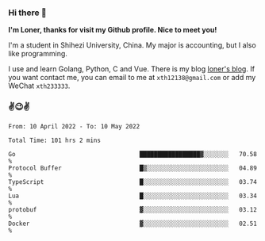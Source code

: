 ### Hi there 👋️

**I'm Loner, thanks for visit my Github profile. Nice to meet you!**

I'm a student in Shihezi University, China. My major is accounting, but I also like programming.

I use and learn Golang, Python, C and Vue. There is my blog [loner's blog](https://www.loner1024.top).  If you want contact me, you can email to me at `xth12138@gmail.com` or add my WeChat `xth233333`.

### ✌️😉✌️

<!--START_SECTION:waka-->

```text
From: 10 April 2022 - To: 10 May 2022

Total Time: 101 hrs 2 mins

Go                                   █████████████████▓░░░░░░░   70.58 %
Protocol Buffer                      █▒░░░░░░░░░░░░░░░░░░░░░░░   04.89 %
TypeScript                           █░░░░░░░░░░░░░░░░░░░░░░░░   03.74 %
Lua                                  █░░░░░░░░░░░░░░░░░░░░░░░░   03.34 %
protobuf                             ▓░░░░░░░░░░░░░░░░░░░░░░░░   03.12 %
Docker                               ▓░░░░░░░░░░░░░░░░░░░░░░░░   02.51 %
```

<!--END_SECTION:waka-->



